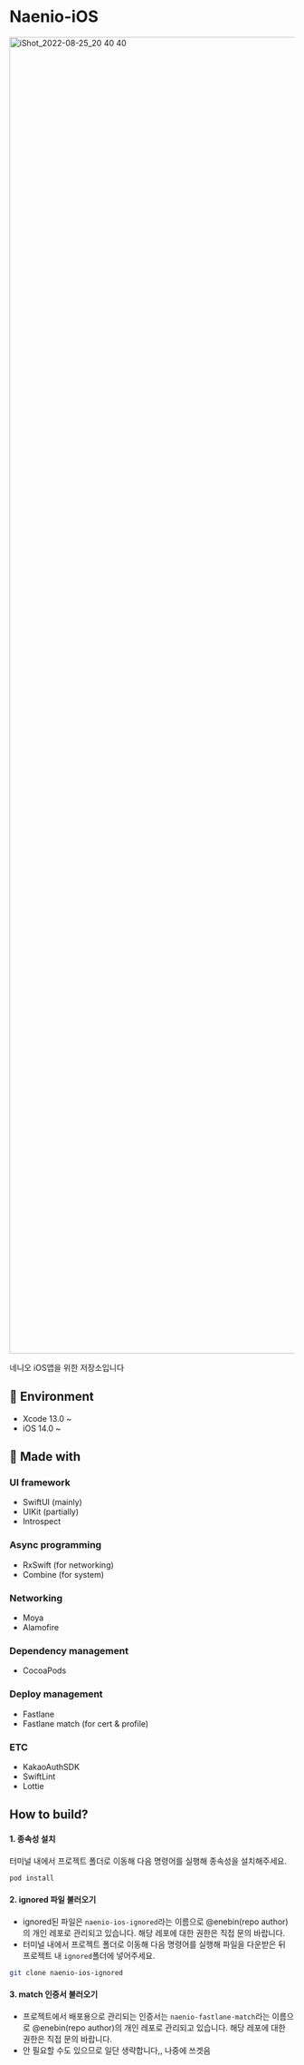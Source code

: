 # Naenio-iOS
<img width="2322" alt="iShot_2022-08-25_20 40 40" src="https://user-images.githubusercontent.com/46271447/186655078-2c9f9354-5a3a-4334-90ff-b5d57756ff7e.png">

네니오 iOS앱을 위한 저장소입니다

## 🎨 Environment
- Xcode 13.0 ~
- iOS 14.0 ~

## 🔨 Made with 
### UI framework
- SwiftUI (mainly)
- UIKit (partially)
- Introspect

### Async programming
- RxSwift (for networking)
- Combine (for system)

### Networking
- Moya
- Alamofire

### Dependency management
- CocoaPods

### Deploy management
- Fastlane
- Fastlane match (for cert & profile)

### ETC
- KakaoAuthSDK
- SwiftLint
- Lottie

## How to build?
#### 1. 종속성 설치
터미널 내에서 프로젝트 폴더로 이동해 다음 명령어를 실행해 종속성을 설치해주세요.
``` Bash
pod install
```

#### 2. ignored 파일 불러오기
- ignored된 파일은 `naenio-ios-ignored`라는 이름으로 @enebin(repo author)의 개인 레포로 관리되고 있습니다. 해당 레포에 대한 권한은 직접 문의 바랍니다.
- 터미널 내에서 프로젝트 폴더로 이동해 다음 명령어를 실행해 파일을 다운받은 뒤 프로젝트 내 `ignored`폴더에 넣어주세요.
``` Bash
git clone naenio-ios-ignored
```

#### 3. match 인증서 불러오기
- 프로젝트에서 배포용으로 관리되는 인증서는 `naenio-fastlane-match`라는 이름으로 @enebin(repo author)의 개인 레포로 관리되고 있습니다. 해당 레포에 대한 권한은 직접 문의 바랍니다.
- 안 필요할 수도 있으므로 일단 생략합니다,, 나중에 쓰겟음
